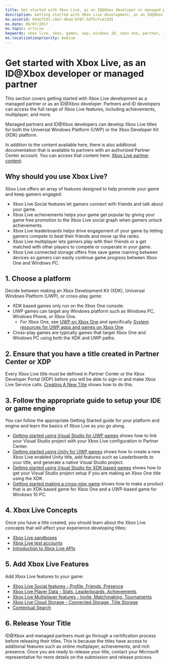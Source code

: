 ```yaml
---
title: Get started with Xbox Live, as an ID@Xbox developer or managed partner
description: Getting started with Xbox Live development, as an ID@Xbox developer or managed partner.
ms.assetid: 69ab75d1-c0e7-4bad-bf8f-5df5cfce13d5
ms.date: 06/07/2017
ms.topic: article
keywords: xbox live, xbox, games, uwp, windows 10, xbox one, partner, ID@Xbox
ms.localizationpriority: medium
---
```


# Get started with Xbox Live, as an ID\@Xbox developer or managed partner

This section covers getting started with Xbox Live development as a managed partner or as an ID@Xbox developer.
Partners and ID developers can access the full range of Xbox Live features, including achievements, multiplayer, and more.

Managed partners and ID@Xbox developers can develop Xbox Live titles for both the Universal Windows Platform (UWP) or the Xbox Developer Kit (XDK) platform.

In addition to the content available here, there is also additional documentation that is available to partners with an authorized Partner Center account.
You can access that content here: [Xbox Live partner content](https://developer.microsoft.com/en-us/games/xbox/docs/xboxlive/xbox-live-partners/partner-content).


## Why should you use Xbox Live?

Xbox Live offers an array of features designed to help promote your game and keep gamers engaged:

- Xbox Live Social features let gamers connect with friends and talk about your game.
- Xbox Live achievements helps your game get popular by giving your game free promotion to the Xbox Live social graph when gamers unlock achievements.
- Xbox Live leaderboards helps drive engagement of your game by letting gamers compete to beat their friends and move up the ranks.
- Xbox Live multiplayer lets gamers play with their friends or a get matched with other players to compete or cooperate in your game.
- Xbox Live connected storage offers free save game roaming between devices so gamers can easily continue game progress between Xbox One and Windows PC.


## 1. Choose a platform

Decide between making an Xbox Development Kit (XDK), Universal Windows Platform (UWP), or cross-play game:

- XDK based games only run on the Xbox One console.
- UWP games can target any Windows platform such as Windows PC, Windows Phone, or Xbox One.
  - For Xbox One, see [UWP on Xbox One](https://msdn.microsoft.com/en-us/windows/uwp/xbox-apps/index) and specifically [System resources for UWP apps and games on Xbox One](https://msdn.microsoft.com/en-us/windows/uwp/xbox-apps/system-resource-allocation)
- Cross-play games are typically games that target Xbox One and Windows PC using both the XDK and UWP paths.


## 2. Ensure that you have a title created in Partner Center or XDP

Every Xbox Live title must be defined in Partner Center or the Xbox Developer Portal (XDP) before you will be able to sign-in and make Xbox Live Service calls.
[Creating A New Title](create-a-new-title.md) shows how to do this.


## 3. Follow the appropriate guide to setup your IDE or game engine

You can follow the appropriate Getting Started guide for your platform and engine and learn the basics of Xbox Live as you go along.

* [Getting started using Visual Studio for UWP games](get-started-with-visual-studio-and-uwp.md) shows how to link your Visual Studio project with your Xbox Live configuration in Partner Center.
* [Getting started using Unity for UWP games](partner-add-xbox-live-to-unity-uwp.md) shows how to create a new Xbox Live enabled Unity title, add features such as Leaderboards to your title, and generate a native Visual Studio project.
* [Getting started using Visual Studio for XDK based games](xdk-developers.md) shows how to get your Visual Studio project setup if you are making an Xbox One title using the XDK.
* [Getting started making a cross-play game](get-started-with-cross-play-games.md) shows how to make a product that is an XDK-based game for Xbox One and a UWP-based game for Windows 10 PC.


## 4. Xbox Live Concepts

Once you have a title created, you should learn about the Xbox Live concepts that will affect your experience developing titles:

- [Xbox Live sandboxes](../xbox-live-sandboxes.md)
- [Xbox Live test accounts](../xbox-live-test-accounts.md)
- [Introduction to Xbox Live APIs](../introduction-to-xbox-live-apis.md)


## 5. Add Xbox Live Features

Add Xbox Live features to your game:

- [Xbox Live Social features - Profile, Friends, Presence](../social-platform/social-platform.md)
- [Xbox Live Player Data - Stats, Leaderboards, Achievements](../data-platform/data-platform.md)
- [Xbox Live Multiplayer features - Invite, Matchmaking, Tournaments](../multiplayer/multiplayer-intro.md)
- [Xbox Live Cloud Storage - Connected Storage, Title Storage](../storage-platform/storage-platform.md)
- [Contextual Search](../contextual-search/introduction-to-contextual-search.md)


## 6. Release Your Title

ID@Xbox and managed partners must go through a certification process before releasing their titles.
This is because the titles have access to additional features such as online multiplayer, achievements, and rich presence.
Once you are ready to release your title, contact your Microsoft representative for more details on the submission and release process.
